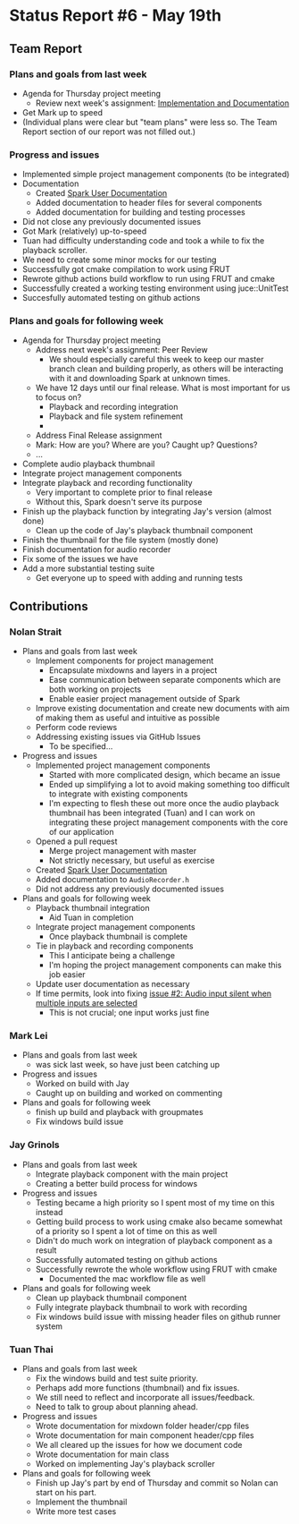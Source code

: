 # Status Report #6 - May 19th

## Team Report


### Plans and goals from last week

*   Agenda for Thursday project meeting
    *   Review next week's assignment: [Implementation and Documentation](https://homes.cs.washington.edu/~rjust/courses/2021Spring/CSE403/project/project07.html)
*   Get Mark up to speed
*   (Individual plans were clear but "team plans" were less so. The Team Report section of our report was not filled out.)


### Progress and issues

*   Implemented simple project management components (to be integrated)
*   Documentation
    *   Created [Spark User Documentation](https://docs.google.com/document/d/1uvdGcDdwmmioiQLi-uWVZDDIGqzRN33mTG3bzXqQsGM/edit?userstoinvite=tuanthai401@gmail.com&ts=60a424d7)
    *   Added documentation to header files for several components
    *   Added documentation for building and testing processes
*   Did not close any previously documented issues
*   Got Mark (relatively) up-to-speed
*   Tuan had difficulty understanding code and took a while to fix the playback scroller.
*   We need to create some minor mocks for our testing
*   Successfully got cmake compilation to work using FRUT
*   Rewrote github actions build workflow to run using FRUT and cmake
*   Successfully created a working testing environment using juce::UnitTest
*   Succesfully automated testing on github actions

### Plans and goals for following week

*   Agenda for Thursday project meeting
    *   Address next week's assignment: Peer Review
        *   We should especially careful this week to keep our master branch clean and building properly, as others will be interacting with it and downloading Spark at unknown times.
    *   We have 12 days until our final release. What is most important for us to focus on?
        *   Playback and recording integration
        *   Playback and file system refinement
        *   
    *   Address Final Release assignment
    *   Mark: How are you? Where are you? Caught up? Questions?
    *   ...
*   Complete audio playback thumbnail
*   Integrate project management components
*   Integrate playback and recording functionality
    *   Very important to complete prior to final release
    *   Without this, Spark doesn't serve its purpose
*   Finish up the playback function by integrating Jay's version (almost done)
    *   Clean up the code of Jay's playback thumbnail component 
*   Finish the thumbnail for the file system (mostly done)
*   Finish documentation for audio recorder
*   Fix some of the issues we have
*   Add a more substantial testing suite
    *   Get everyone up to speed with adding and running tests

## Contributions


### Nolan Strait

*   Plans and goals from last week
    *   Implement components for project management
        *   Encapsulate mixdowns and layers in a project
        *   Ease communication between separate components which are both working on projects
        *   Enable easier project management outside of Spark
    *   Improve existing documentation and create new documents with aim of making them as useful and intuitive as possible
    *   Perform code reviews
    *   Addressing existing issues via GitHub Issues
        *   To be specified... 
*   Progress and issues
    *   Implemented project management components
        *   Started with more complicated design, which became an issue
        *   Ended up simplifying a lot to avoid making something too difficult to integrate with existing components
        *   I'm expecting to flesh these out more once the audio playback thumbnail has been integrated (Tuan) and I can work on integrating these project management components with the core of our application
    *   Opened a pull request
        *   Merge project management with master
        *   Not strictly necessary, but useful as exercise
    *   Created [Spark User Documentation](https://docs.google.com/document/d/1uvdGcDdwmmioiQLi-uWVZDDIGqzRN33mTG3bzXqQsGM/edit?userstoinvite=tuanthai401@gmail.com&ts=60a424d7)
    *   Added documentation to `AudioRecorder.h`
    *   Did not address any previously documented issues
*   Plans and goals for following week
    *   Playback thumbnail integration
        *   Aid Tuan in completion
    *   Integrate project management components
        *   Once playback thumbnail is complete
    *   Tie in playback and recording components
        *   This I anticipate being a challenge
        *   I'm hoping the project management components can make this job easier
    *   Update user documentation as necessary
    *   If time permits, look into fixing [issue #2: Audio input silent when multiple inputs are selected](https://github.com/nlstrait/Spark/issues/2)
        *   This is not crucial; one input works just fine 


### Mark Lei

*   Plans and goals from last week
    *   was sick last week, so have just been catching up
*   Progress and issues
    *   Worked on build with Jay
    *   Caught up on building and worked on commenting
*   Plans and goals for following week
    *   finish up build and playback with groupmates 
    *   Fix windows build issue


### Jay Grinols

*   Plans and goals from last week
    *   Integrate playback component with the main project
    *   Creating a better build process for windows
*   Progress and issues
    *   Testing became a high priority so I spent most of my time on this instead
    *   Getting build process to work using cmake also became somewhat of a priority so I spent a lot of time on this as well
    *   Didn't do much work on integration of playback component as a result
    *   Successfully automated testing on github actions
    *   Successfully rewrote the whole workflow using FRUT with cmake
        *   Documented the mac workflow file as well
*   Plans and goals for following week
    *   Clean up playback thumbnail component
    *   Fully integrate playback thumbnail to work with recording
    *   Fix windows build issue with missing header files on github runner system

### Tuan Thai

*   Plans and goals from last week
    *   Fix the windows build and test suite priority.
    *   Perhaps add more functions (thumbnail) and fix issues.
    *   We still need to reflect and incorporate all issues/feedback.
    *   Need to talk to group about planning ahead.
*   Progress and issues
    *   Wrote documentation for mixdown folder header/cpp files
    *   Wrote documentation for main component header/cpp files
    *   We all cleared up the issues for how we document code
    *   Wrote documentation for main class
    *   Worked on implementing Jay's playback scroller
*   Plans and goals for following week
    *   Finish up Jay's part by end of Thursday and commit so Nolan can start on his part.
    *   Implement the thumbnail
    *   Write more test cases
